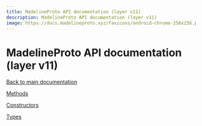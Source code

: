```yaml
---
title: MadelineProto API documentation (layer v11)
description: MadelineProto API documentation (layer v11)
image: https://docs.madelineproto.xyz/favicons/android-chrome-256x256.png
---
```

# MadelineProto API documentation (layer v11)

[Back to main documentation](..)  


[Methods](methods/)

[Constructors](constructors/)

[Types](types/)
